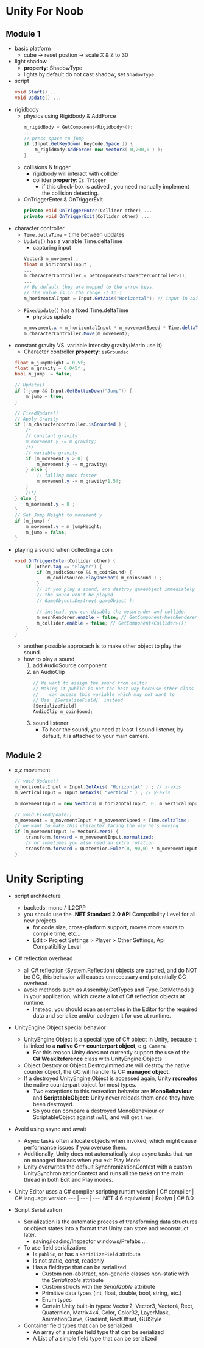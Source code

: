 

# Unity For Noob

## Module 1

- basic platform
    - cube -> reset postion -> scale X & Z to 30
- light shadow
    - **property**: ShadowType
    - lights by default do not cast shadow, set `ShadowType`
- script
    ```csharp
    void Start() ... 
    void Update() ... 
    ```
- rigidbody
    - physics using Rigidbody & AddForce
        ```csharp
        m_rigidBody = GetComponent<Rigidbody>();
        ...
        // press space to jump
        if (Input.GetKeyDown( KeyCode.Space )) {
            m_rigidBody.AddForce( new Vector3( 0,200,0 ) );
        }
        ```
    - collisions & trigger
        - rigidbody will interact with collider
        - collider **property**: `Is Trigger` 
            - if this check-box is actived , you need manually implement the collision detecting.
    - OnTriggerEnter & OnTriggerExit
        ```csharp
        private void OnTriggerEnter(Collider other) ...
        private void OnTriggerExit(Collider other) ...
        ```
- character controller
    - `Time.deltaTime` = time between updates
    - `Update()` has a variable Time.deltaTime
        - capturing input
        ```csharp
        Vector3 m_movement ;
        float m_horizontalInput ;
        ...
        m_characterController = GetComponent<CharacterController>();
        ...
        // By default they are mapped to the arrow keys.
        // The value is in the range -1 to 1
        m_horizontalInput = Input.GetAxis("Horizontal"); // input in axis
        ```
    - `FixedUpdate()` has a fixed Time.deltaTime
        - physics update
        ```csharp
        m_movement.x = m_horizontalInput * m_movementSpeed * Time.deltaTime ;
        m_characterController.Move(m_movement);
        ```
- constant gravity VS. variable intensity gravity(Mario use it)
    - Character controller **property**: `isGrounded`
    ```csharp
    float m_jumpHeight = 0.5f;
    float m_gravity = 0.045f ;
    bool m_jump  = false;
    ```
    ```csharp
    // Update()
    if (!jump && Input.GetButtonDown("Jump")) {
        m_jump = true;
    }
    ```
    ```csharp
    // FixedUpdate()
    // Apply Gravity
    if (!m_charactercontroller.isGrounded ) {
        /*
        // constant gravity
        m_movement.y -= m_gravity;
        /*/
        // variable gravity
        if (m_movement.y > 0) {
            m_movement.y -= m_gravity;
        } else {
            // falling much faster
            m_movement.y -= m_gravity*1.5f;
        }
        //*/
    } else {
        m_movement.y = 0 ;
    }
    // Set Jump Height to movement y
    if (m_jump) {
        m_movement.y = m_jumpHeight;
        m_jump = false;
    }
    ```
- playing a sound when collecting a coin
    ```csharp
    void OnTriggerEnter(Collider other) {
        if (other.tag == "Player") {
            if (m_audioSource && m_coinSound) {
                m_audioSource.PlayOneShot( m_coinSound ) ;
            }
            // if you play a sound, and destroy gameobject immediately
            // the sound won't be played.
            // GameObject.Destroy( gameObject );

            // instead, you can disable the meshrender and collider
            m_meshRenderer.enable = false; // GetComponent<MeshRenderer>();
            m_collider.enable = false; // GetComponent<Collider>();
        }
    }
    ```
    - another possible approcach is to make other object to play the sound.
    - how to play a sound
        1. add AudioSource component
        2. an AudioClip 
            ```csharp
            // We want to assign the sound from editor
            // Making it public is not the best way because other class 
            //    can access this variable which may not want to
            // Use `[SerializeField]` instead
            [SerializeField]
            AudioClip m_coinSound;
            ```
        3. sound listener
            - To hear the sound, you need at least 1 sound listener, by default, it is attached to your main camera.

## Module 2

- x,z movement
    ```csharp
    // void Update()
    m_horizontalInput = Input.GetAxis( "Horizontal" ) ; // x-axis
    m_verticalInput = Input.GetAxis( "Vertical" ) ; // y-axis

    m_movementInput = new Vector3( m_horizontalInput, 0, m_verticalInput);
    ```
    ```csharp
    // void FixedUpdate()
    m_movement = m_movementInput * m_movementSpeed * Time.deltaTime;
    // we want to make this character facing the way he's moving
    if (m_movementInput != Vector3.zero) {
        transform.forward = m_movementInput.normalized;
        // or sometimes you also need an extra rotation
        transform.forward = Quaternion.Euler(0,-90,0) * m_movementInput.normalized;
    }
    ```

# Unity Scripting

- script architecture
    - backeds: mono / IL2CPP
    - you should use the **.NET Standard 2.0 API** Compatibility Level for all new projects 
        - for code size, cross-platform support, moves more errors to compile time, etc...
        - Edit > Project Settings > Player > Other Settings, Api Compatibility Level
- C# reflection overhead
    - all C# reflection (System.Reflection) objects are cached, and do NOT be GC, this behavior will causes unnecessary and potentially GC overhead.
    - avoid methods such as Assembly.GetTypes and Type.GetMethods() in your application, which create a lot of C# reflection objects at runtime.
        - Instead, you should scan assemblies in the Editor for the required data and serialize and/or codegen it for use at runtime.
- UnityEngine.Object special behavior
    - UnityEngine.Object is a special type of C# object in Unity, because it is linked to a **native C++ counterpart object**, e.g. `Camera`
        - For this reason Unity does not currently support the use of the **C# WeakReference** class with UnityEngine.Objects
    - Object.Destroy or Object.DestroyImmediate will destroy the native counter object, the GC will handle its C# **managed object**.
    - If a destroyed UnityEngine.Object is accessed again, Unity **recreates** the native counterpart object for most types. 
        - Two exceptions to this recreation behavior are **MonoBehaviour** and **ScriptableObject**: Unity never reloads them once they have been destroyed.
        - So you can compare a destroyed MonoBehaviour or ScriptableObject against `null`, and will get `true`.
- Avoid using async and await
    - Async tasks often allocate objects when invoked, which might cause performance issues if you overuse them. 
    - Additionally, Unity does not automatically stop async tasks that run on managed threads when you exit Play Mode.
    - Unity overwrites the default SynchronizationContext with a custom UnitySynchronizationContext and runs all the tasks on the main thread in both Edit and Play modes. 
-  Unity Editor uses a C# compiler
    scripting runtim version | C# compiler | C# language version
    --- | --- | --- 
    .NET 4.6 equivalent | Roslyn | C# 8.0

- Script Serialization
    - Serialization is the automatic process of transforming data structures or object states into a format that Unity can store and reconstruct later.
        - saving/loading/Inspector windows/Prefabs ...
    - To use field serialization: 
        - Is `public`, or has a `SerializeField` attribute
        - Is not static, const, readonly
        - Has a fieldtype that can be serialized. 
            - Custom non-abstract, non-generic classes non-static with the *Serializable* attribute
            - Custom structs with the *Serializable* attribute
            - Primitive data types (int, float, double, bool, string, etc.)
            - Enum types
            - Certain Unity built-in types: Vector2, Vector3, Vector4, Rect, Quaternion, Matrix4x4, Color, Color32, LayerMask, AnimationCurve, Gradient, RectOffset, GUIStyle
    - Container field types that can be serialized
        - An array of a simple field type that can be serialized
        - A List<T> of a simple field type that can be serialized

